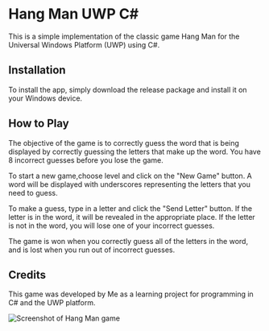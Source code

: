 
<h1>Hang Man UWP C#</h1>
<p>This is a simple implementation of the classic game Hang Man for the Universal Windows Platform (UWP) using C#.</p>
<h2>Installation</h2>
<p>To install the app, simply download the release package and install it on your Windows device.</p>
<h2>How to Play</h2>
<p>The objective of the game is to correctly guess the word that is being displayed by correctly guessing the letters that make up the word. You have 8 incorrect guesses before you lose the game.</p>
<p>To start a new game,choose level and click on the "New Game" button. A word will be displayed with underscores representing the letters that you need to guess.</p>
<p>To make a guess, type in a letter and click the "Send Letter" button. If the letter is in the word, it will be revealed in the appropriate place. If the letter is not in the word, you will lose one of your incorrect guesses.</p>
<p>The game is won when you correctly guess all of the letters in the word, and is lost when you run out of incorrect guesses.</p>
<h2>Credits</h2>
<p>This game was developed by Me as a learning project for programming in C# and the UWP platform.</p>
<img src="https://user-images.githubusercontent.com/113131666/212270163-1c319d24-3a95-4bbe-8594-418c7d63a456.png" alt="Screenshot of Hang Man game">
